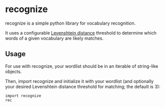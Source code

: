 recognize
=========

recognize is a simple python library for vocabulary recognition.

It uses a configurable [Levenshtein distance](http://en.wikipedia.org/wiki/Levenshtein_distance) threshold to 
determine which words of a given vocabulary are likely matches.


Usage
-----

For use with recognize, your wordlist should be in an iterable of string-like objects.

Then, import recognize and initialize it with your wordlist (and optionally your desired Levenshtein 
distance threshold for matching; the default is 3):

    import recognize
    rec

